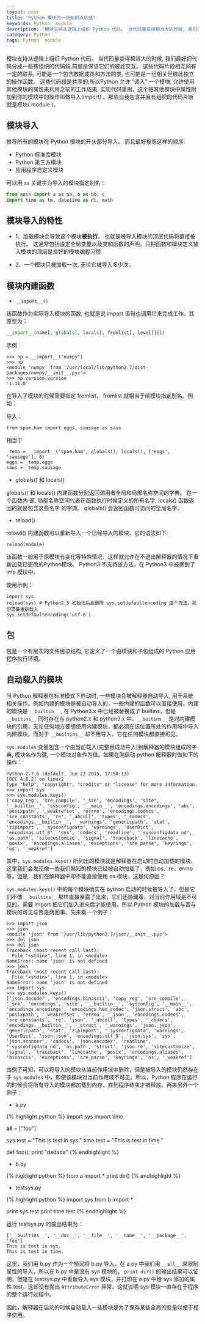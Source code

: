 ```yaml
---
layout: post
title: "Python 模块的一些知识点总结"
keywords: Python  module
description: "模块支持从逻辑上组织 Python 代码。 当代码量变得相当大的时候, 我们最好把代码分成一些有组织的代码段,前提是保证它们的彼此交互。"
category: Python
tags: Python  module
---
```


模块支持从逻辑上组织 Python 代码。 当代码量变得相当大的时候, 我们最好把代码分成一些有组织的代码段,前提是保证它们的彼此交互。 这些代码片段相互间有一定的联系, 可能是一个包含数据成员和方法的类, 也可能是一组相关但彼此独立的操作函数。 这些代码段是共享的,所以Python 允许 "调入" 一个模块, 允许使用其他模块的属性来利用之前的工作成果, 实现代码重用。这个把其他模块中属性附加到你的模块中的操作叫做导入(import) 。那些自我包含并且有组织的代码片断就是模块( module )。

## 模块导入

推荐所有的模块在 Python 模块的开头部分导入。 而且最好按照这样的顺序:

- Python 标准库模块
- Python 第三方模块
- 应用程序自定义模块

可以用 `as` 关键字为导入的模块指定别名：

```python
from aass import a as aa, b as bb, c
import time as tm, datetime as dt, math
```

## 模块导入的特性

- 1、加载模块会导致这个模块**被执行**。 也就是被导入模块的顶层代码将直接被执行。 这通常包括设定全局变量以及类和函数的声明。只把函数和模块定义放入模块的顶层是良好的模块编程习惯

- 2、一个模块只被加载一次, 无论它被导入多少次。

## 模块内建函数

- `__import__()`

该函数作为实际导入模块的函数, 也就是说 import 语句也调用它来完成工作。其原型为：

```python
__import__(name[, globals[, locals[, fromlist[, level]]]])
```

示例：

```
>>> np = __import__("numpy")
>>> np
<module 'numpy' from '/usr/local/lib/python2.7/dist-packages/numpy/__init__.pyc'>
>>> np.version.version
'1.11.0'
```

在导入子模块的时候需要指定 fromlist， fromlist 就相当于给模块指定别名。例如：

导入：

```
from spam.ham import eggs, sausage as saus
```

相当于

```
_temp = __import__('spam.ham', globals(), locals(), ['eggs', 'sausage'], 0)
eggs = _temp.eggs
saus = _temp.sausage
```

- globals() 和 locals()

globals() 和 locals() 内建函数分别返回调用者全局和局部名称空间的字典。 在一个函数内
部, 局部名称空间代表在函数执行时候定义的所有名字, locals() 函数返回的就是包含这些名字
的字典。 globals() 会返回函数可访问的全局名字。

- reload()

reload() 内建函数可以重新导入一个已经导入的模块。它的语法如下:

```
reload(module)
```

该函数一般用于原模块有变化等特殊情况，这样就允许在不退出解释器的情况下重新加载已更改的Python模块。 Python3 不支持该方法，在 Python3 中被挪到了 imp 模块中。

使用示例：

```
import sys
reload(sys) # Python2.5 初始化后会删除 sys.setdefaultencoding 这个方法，我们需要重新载入
sys.setdefaultencoding('utf-8')
```

## 包

包是一个有层次的文件目录结构, 它定义了一个由模块和子包组成的 Python 应用程序执行环境。

## 自动载入的模块

当 Python 解释器在标准模式下启动时, 一些模块会被解释器自动导入, 用于系统相关操作。例如内建的模块是被自动导入的，一些内建的函数可以直接使用。内建的模块是 `__builtin__` , 在 Python3.x 中已经被替换成了 builtins，但是 `__buitins__` 同时存在与 python2.x 和 python3.x 中。`__buitins__` 是对内建模块的引用，无论任何地方要想使用内建模块，都必须在该位置所处的作用域中导入内建模块，而对于 `__builtins__` 却不用导入，它在任何模块都直接可见。

`sys.modules` 变量包含一个由当前载入(完整且成功导入)到解释器的模块组成的字典, 模块名作为键, 一个模块对象作为值。如果在刚启动 python 解释器时做如下的操作：

```
Python 2.7.6 (default, Jun 22 2015, 17:58:13)
[GCC 4.8.2] on linux2
Type "help", "copyright", "credits" or "license" for more information.
>>> import sys
>>> sys.modules.keys()
['copy_reg', 'sre_compile', '_sre', 'encodings', 'site', '__builtin__', 'sysconfig', '__main__', 'encodings.encodings', 'abc', 'posixpath', '_weakrefset', 'errno', 'encodings.codecs', 'sre_constants', 're', '_abcoll', 'types', '_codecs', 'encodings.__builtin__', '_warnings', 'genericpath', 'stat', 'zipimport', '_sysconfigdata', 'warnings', 'UserDict', 'encodings.utf_8', 'sys', 'codecs', 'readline', '_sysconfigdata_nd', 'os.path', 'sitecustomize', 'signal', 'traceback', 'linecache', 'posix', 'encodings.aliases', 'exceptions', 'sre_parse', 'keyrings', 'os', '_weakref']
```

其中，`sys.modules.keys()` 所列出的模块就是解释器在启动时自动加载的模块，这里我们会发现像一些我们熟知的模块已经被自动加载了，例如 os、re、errno 等。但是，我们在解释器中却不能直接使用 os 模块，这是何原因？

`sys.modules.keys()` 中的每个模块确实在 python 启动的时候被导入了，但是它们不像 `__builtins__` 那样直接暴露了出来，它们还隐藏着，对当前作用域是不可见的，需要 import 把它们加入进来后才能使用。所以 Python 模块的加载与否与模块的可见与否是两回事。先来看一个例子：

```
>>> import json
>>> json
<module 'json' from '/usr/lib/python2.7/json/__init__.pyc'>
>>> del json
>>> del json
Traceback (most recent call last):
  File "<stdin>", line 1, in <module>
NameError: name 'json' is not defined
>>> josn
Traceback (most recent call last):
  File "<stdin>", line 1, in <module>
NameError: name 'josn' is not defined
>>> import sys
>>> sys.modules.keys()
['json.decoder', 'encodings.binascii', 'copy_reg', 'sre_compile', '_sre', 'encodings', 'site', '__builtin__', 'sysconfig', '__main__', 'encodings.encodings', 'encodings.hex_codec', 'json.struct', 'abc', 'posixpath', '_weakrefset', 'errno', '_json', 'encodings.codecs', 'sre_constants', 're', 'json', '_abcoll', 'types', '_codecs', 'encodings.__builtin__', '_struct', '_warnings', 'json._json', 'genericpath', 'stat', 'zipimport', '_sysconfigdata', 'warnings', 'UserDict', 'json.json', 'encodings.utf_8', 'json.sys', 'sys', 'json.scanner', 'codecs', 'json.encoder', 'readline', '_sysconfigdata_nd', 'os.path', 'struct', 'json.re', 'sitecustomize', 'signal', 'traceback', 'linecache', 'posix', 'encodings.aliases', 'binascii', 'exceptions', 'sre_parse', 'keyrings', 'os', '_weakref']
```

由例子可知，可以将导入的模块从当前作用域中删除，但是被导入的模块仍然存在于 `sys.modules` 中，即使该模块对当前作用域不可见。所以，Python 程序在运行的时候会将所有导入的模块都加载到内存，直到程序结束才被释放。再来另外一个例子：

- a.py

{% highlight python %}
import sys
import time

__all__ = ["foo"]

sys.test = "This is test in sys."
time.test = "This is test in time."

def foo():
    print "dadada"
{% endhighlight %}

- b.py

{% highlight python %}
from a import *
print dir()
{% endhighlight %}

- testsys.py

{% highlight python %}
import sys
from b import *

print sys.test
print time.test
{% endhighlight %}

运行 testsys.py 的输出结果为：

```
['__builtins__', '__doc__', '__file__', '__name__', '__package__', 'foo']
This is test in sys.
This is test in time.
```

这里，我们用 b.py 作为一个桥梁将 b.py 导入，在 a.py 中我们用 `__all__` 来限制属性的导入，所以在 b.py 中是没有 sys 模块的， `print dir()` 的输出结果可以证明，但是在 testsys.py 中重新导入 sys 模块，并打印在 a.py 中给 sys 添加的属性 test，这却没有抛出 `AttributeError` 异常。这就说明 sys 模块一直存在于程序的整个运行过程中。

因此，解释器在启动的时候自动载入一些模块是为了保存某些全局的变量以便于程序使用。
